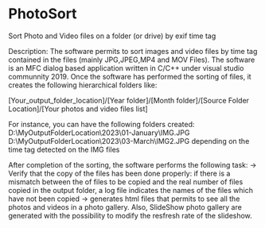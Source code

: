# PhotoSort
Sort Photo and Video files on a folder (or drive) by exif time tag


Description: The software permits to sort images and video files by time tag contained in the files (mainly JPG,JPEG,MP4 and MOV Files). The software is an MFC dialog based application written in C/C++ under visual studio communnity 2019. Once the software has performed the sorting of files, it creates the following hierarchical folders like:

[Your_output_folder_location]/[Year folder]/[Month folder]/[Source Folder Location]/[Your photos and video files list]

For instance, you can have the following folders created: D:\MyOutputFolderLocation\2023\01-January\IMG.JPG D:\MyOutputFolderLocation\2023\03-March\IMG2.JPG
depending on the time tag detected on the IMG files



After completion of the sorting, the software performs the following task:
-> Verify that the copy of the files has been done properly: if there is a mismatch between the of files to be copied and the real number of files copied in the output folder, a log file indicates the names of the files which have not been copied
-> generates html files that permits to see all the photos and videos in a photo gallery. Also, SlideShow photo gallery are generated with the possibility to modify the resfresh rate of the slideshow.
